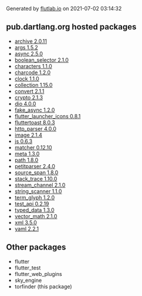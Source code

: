 Generated by [flutlab.io](https://flutlab.io) on 2021-07-02 03:14:32


## pub.dartlang.org hosted packages

 - [archive 2.0.11](https://pub.dartlang.org/packages/archive/versions/2.0.11)
 - [args 1.5.2](https://pub.dartlang.org/packages/args/versions/1.5.2)
 - [async 2.5.0](https://pub.dartlang.org/packages/async/versions/2.5.0)
 - [boolean_selector 2.1.0](https://pub.dartlang.org/packages/boolean_selector/versions/2.1.0)
 - [characters 1.1.0](https://pub.dartlang.org/packages/characters/versions/1.1.0)
 - [charcode 1.2.0](https://pub.dartlang.org/packages/charcode/versions/1.2.0)
 - [clock 1.1.0](https://pub.dartlang.org/packages/clock/versions/1.1.0)
 - [collection 1.15.0](https://pub.dartlang.org/packages/collection/versions/1.15.0)
 - [convert 2.1.1](https://pub.dartlang.org/packages/convert/versions/2.1.1)
 - [crypto 2.1.3](https://pub.dartlang.org/packages/crypto/versions/2.1.3)
 - [dio 4.0.0](https://pub.dartlang.org/packages/dio/versions/4.0.0)
 - [fake_async 1.2.0](https://pub.dartlang.org/packages/fake_async/versions/1.2.0)
 - [flutter_launcher_icons 0.8.1](https://pub.dartlang.org/packages/flutter_launcher_icons/versions/0.8.1)
 - [fluttertoast 8.0.3](https://pub.dartlang.org/packages/fluttertoast/versions/8.0.3)
 - [http_parser 4.0.0](https://pub.dartlang.org/packages/http_parser/versions/4.0.0)
 - [image 2.1.4](https://pub.dartlang.org/packages/image/versions/2.1.4)
 - [js 0.6.3](https://pub.dartlang.org/packages/js/versions/0.6.3)
 - [matcher 0.12.10](https://pub.dartlang.org/packages/matcher/versions/0.12.10)
 - [meta 1.3.0](https://pub.dartlang.org/packages/meta/versions/1.3.0)
 - [path 1.8.0](https://pub.dartlang.org/packages/path/versions/1.8.0)
 - [petitparser 2.4.0](https://pub.dartlang.org/packages/petitparser/versions/2.4.0)
 - [source_span 1.8.0](https://pub.dartlang.org/packages/source_span/versions/1.8.0)
 - [stack_trace 1.10.0](https://pub.dartlang.org/packages/stack_trace/versions/1.10.0)
 - [stream_channel 2.1.0](https://pub.dartlang.org/packages/stream_channel/versions/2.1.0)
 - [string_scanner 1.1.0](https://pub.dartlang.org/packages/string_scanner/versions/1.1.0)
 - [term_glyph 1.2.0](https://pub.dartlang.org/packages/term_glyph/versions/1.2.0)
 - [test_api 0.2.19](https://pub.dartlang.org/packages/test_api/versions/0.2.19)
 - [typed_data 1.3.0](https://pub.dartlang.org/packages/typed_data/versions/1.3.0)
 - [vector_math 2.1.0](https://pub.dartlang.org/packages/vector_math/versions/2.1.0)
 - [xml 3.5.0](https://pub.dartlang.org/packages/xml/versions/3.5.0)
 - [yaml 2.2.1](https://pub.dartlang.org/packages/yaml/versions/2.2.1)

## Other packages

 - flutter
 - flutter_test
 - flutter_web_plugins
 - sky_engine
 - torfinder (this package)

